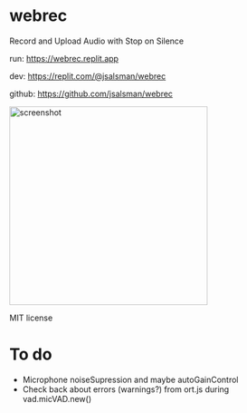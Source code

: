 # webrec
Record and Upload Audio with Stop on Silence

run: https://webrec.replit.app

dev: https://replit.com/@jsalsman/webrec

github: https://github.com/jsalsman/webrec

<img src="https://i.ibb.co/k69t7n5/Screenshot-20231124-005747.png" width=350 alt="screenshot"/>

MIT license

# To do
- Microphone noiseSupression and maybe autoGainControl
- Check back about errors (warnings?) from ort.js during vad.micVAD.new()
